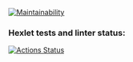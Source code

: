 [![Maintainability](https://api.codeclimate.com/v1/badges/2fb3b6496d13da6aa03e/maintainability)](https://codeclimate.com/github/ofay11/frontend-project-44/maintainability)

### Hexlet tests and linter status:
[![Actions Status](https://github.com/ofay11/frontend-project-44/workflows/hexlet-check/badge.svg)](https://github.com/ofay11/frontend-project-44/actions)
